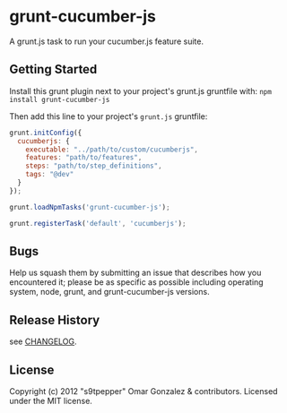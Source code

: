 # grunt-cucumber-js

A grunt.js task to run your cucumber.js feature suite.

## Getting Started
Install this grunt plugin next to your project's grunt.js gruntfile with: `npm install grunt-cucumber-js`

Then add this line to your project's `grunt.js` gruntfile:

```javascript
grunt.initConfig({
  cucumberjs: {
    executable: "../path/to/custom/cucumberjs",
    features: "path/to/features",
    steps: "path/to/step_definitions",
    tags: "@dev"
  }
});

grunt.loadNpmTasks('grunt-cucumber-js');

grunt.registerTask('default', 'cucumberjs');
```

## Bugs

Help us squash them by submitting an issue that describes how you encountered it; please be as specific as possible including operating system, node, grunt, and grunt-cucumber-js versions.

## Release History

see [CHANGELOG](/s9tpepper/grunt-cucumber-js/blob/master/CHANGELOG).

## License
Copyright (c) 2012 "s9tpepper" Omar Gonzalez & contributors.
Licensed under the MIT license.